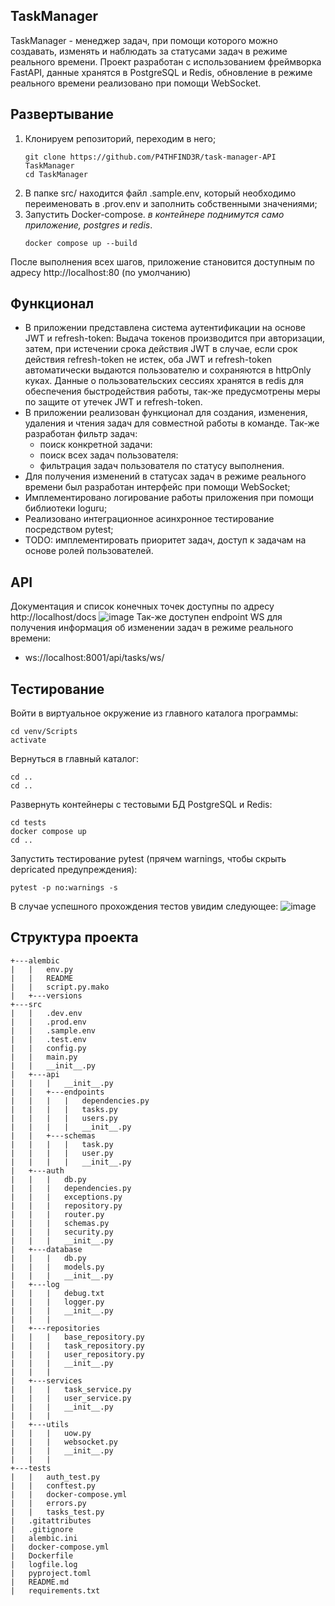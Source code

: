 ## TaskManager
TaskManager - менеджер задач, при помощи которого можно создавать, изменять и наблюдать за статусами задач в режиме реального времени. Проект разработан с использованием фреймворка FastAPI, данные хранятся в PostgreSQL и Redis, обновление в режиме реального времени реализовано при помощи WebSocket.
## Развертывание
1. Клонируем репозиторий, переходим в него;
   ```
   git clone https://github.com/P4THFIND3R/task-manager-API TaskManager
   cd TaskManager
	```
2. В папке src/ находится файл .sample.env, который необходимо переименовать в .prov.env и заполнить собственными значениями;
3. Запустить Docker-compose. *в контейнере поднимутся само приложение, postgres и redis*.
   ``` shell
   docker compose up --build
	```
После выполнения всех шагов, приложение становится доступным по адресу
http://localhost:80 (по умолчанию)
## Функционал
 * В приложении представлена система аутентификации на основе JWT и refresh-token:
	   Выдача токенов производится при авторизации, затем, при истечении срока действия JWT в случае, если срок действия refresh-token не истек, оба JWT и refresh-token автоматически выдаются пользователю и сохраняются в httpOnly куках.
	   Данные о пользовательских сессиях хранятся в redis для обеспечения быстродействия работы, так-же предусмотрены меры по защите от утечек JWT и refresh-token.
* В приложении реализован функционал для создания, изменения, удаления и чтения задач для совместной работы в команде. Так-же разработан фильтр задач:
	* поиск конкретной задачи:
	* поиск всех задач пользователя:
	* фильтрация задач пользователя по статусу выполнения.
* Для получения изменений в статусах задач в режиме реального времени был разработан интерфейс при помощи WebSocket;
* Имплементировано логирование работы приложения при помощи библиотеки loguru;
* Реализовано интеграционное асинхронное тестирование посредством pytest;
* TODO: имплементировать приоритет задач, доступ к задачам на основе ролей пользователей.
## API
Документация и список конечных точек доступны по адресу http://localhost/docs
![image](https://github.com/P4THFIND3R/task-manager-API/assets/102167990/184506e0-d53e-4ffa-a7d6-2fc3c97ff544)
Так-же доступен endpoint WS для получения информация об изменении задач в режиме реального времени:
* ws://localhost:8001/api/tasks/ws/
## Тестирование
Войти в виртуальное окружение из главного каталога программы:
``` shell
cd venv/Scripts
activate
```
Вернуться в главный каталог:
``` shell
cd ..
cd ..
```
Развернуть контейнеры с тестовыми БД PostgreSQL и Redis:
``` shell
cd tests
docker compose up
cd ..
```
Запустить тестирование pytest (прячем warnings, чтобы скрыть depricated предупреждения):
``` shell
pytest -p no:warnings -s
```
В случае успешного прохождения тестов увидим следующее:
![image](https://github.com/P4THFIND3R/task-manager-API/assets/102167990/99024462-cd5f-4d7c-af86-aec0ddd2748d)

## Структура проекта
```
+---alembic
|   |   env.py
|   |   README
|   |   script.py.mako
|   +---versions
+---src
|   |   .dev.env
|   |   .prod.env
|   |   .sample.env
|   |   .test.env
|   |   config.py
|   |   main.py
|   |   __init__.py
|   +---api
|   |   |   __init__.py
|   |   +---endpoints
|   |   |   |   dependencies.py
|   |   |   |   tasks.py
|   |   |   |   users.py
|   |   |   |   __init__.py
|   |   +---schemas
|   |   |   |   task.py
|   |   |   |   user.py
|   |   |   |   __init__.py
|   +---auth
|   |   |   db.py
|   |   |   dependencies.py
|   |   |   exceptions.py
|   |   |   repository.py
|   |   |   router.py
|   |   |   schemas.py
|   |   |   security.py
|   |   |   __init__.py
|   +---database
|   |   |   db.py
|   |   |   models.py
|   |   |   __init__.py
|   +---log
|   |   |   debug.txt
|   |   |   logger.py
|   |   |   __init__.py
|   |   |
|   +---repositories
|   |   |   base_repository.py
|   |   |   task_repository.py
|   |   |   user_repository.py
|   |   |   __init__.py
|   |   |
|   +---services
|   |   |   task_service.py
|   |   |   user_service.py
|   |   |   __init__.py
|   |   |
|   +---utils
|   |   |   uow.py
|   |   |   websocket.py
|   |   |   __init__.py
|   |   |
+---tests
|   |   auth_test.py
|   |   conftest.py
|   |   docker-compose.yml
|   |   errors.py
|   |   tasks_test.py
|   .gitattributes
|   .gitignore
|   alembic.ini
|   docker-compose.yml
|   Dockerfile
|   logfile.log
|   pyproject.toml
|   README.md
|   requirements.txt
```
